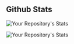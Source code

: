 

##  Github Stats

![Your Repository's Stats](https://github-readme-stats.vercel.app/api?username=Anestis-K&show_icons=true)

![Your Repository's Stats](https://github-readme-stats.vercel.app/api/top-langs/?username=Anestis-K&theme=blue-green)



